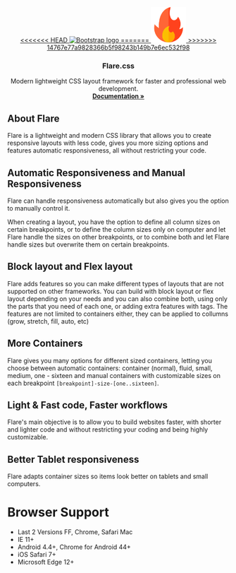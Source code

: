 <p align="center">
  <a href="https://nythrox.github.io/Flare.css/">
<<<<<<< HEAD
    <img src="https://getbootstrap.com/docs/4.3/assets/brand/bootstrap-solid.svg" alt="Bootstrap logo" width="72" height="72">
=======
    <img src="https://github.com/nythrox/Flare.css-Docs/blob/master/logo-cropped.png" alt="Flare logo" width="80">
>>>>>>> 14767e77a9828366b5f98243b149b7e6ec532f98
  </a>
</p>
<h3 align="center">Flare.css</h3>
<p align="center">
  Modern lightweight CSS layout framework for faster and professional web development.
  <br>
  <a href="https://nythrox.github.io/Flare.css/docs"><B>Documentation »</B></a>
  <br>
</p>

<p align="center">
</p>
<h2>About Flare</h2>
Flare is a lightweight and modern CSS library that allows you to create responsive layouts with less code, gives you more sizing options and features automatic responsiveness, all without restricting your code.
<h2>Automatic Responsiveness and Manual Responsiveness</h2>
<p>
Flare can handle responsiveness automatically but also gives you the option to manually control it.
</p>
<p>When creating a layout, you have the option to define all column sizes on certain breakpoints, or to define the column sizes only on computer and let Flare handle the sizes on other breakpoints, or to combine both and let Flare handle sizes but overwrite them on certain breakpoints.</p>

<h2>Block layout and Flex layout</h2>
<p>Flare adds features so you can make different types of layouts that are not supported on other frameworks. You can build with block layout or flex layout depending on your needs and you can also combine both, using only the parts that you need of each one, or adding extra features with tags. The features are not limited to containers either, they can be applied to collumns (grow, stretch, fill, auto, etc) </p>

<h2>More Containers</h2>
<p>Flare gives you many options for different sized containers, letting you choose between automatic containers: container (normal), fluid, small, medium, one - sixteen and manual containers with customizable sizes on each breakpoint <code>[breakpoint]-size-[one..sixteen]</code>.</p>

<h2>Light & Fast code, Faster workflows</h1>
<p>Flare's main objective is to allow you to build websites faster, with shorter and lighter code and without restricting your coding and being highly customizable. </p>

<h2>Better Tablet responsiveness</h2>
<p>Flare adapts container sizes so items look better on tablets and small computers.</p>
<h1>Browser Support</h1>
<ul>
<li>Last 2 Versions FF, Chrome, Safari Mac</li>
<li>IE 11+</li>
<li>Android 4.4+, Chrome for Android 44+</li>
<li>iOS Safari 7+</li>
<li>Microsoft Edge 12+</li>
</ul>
